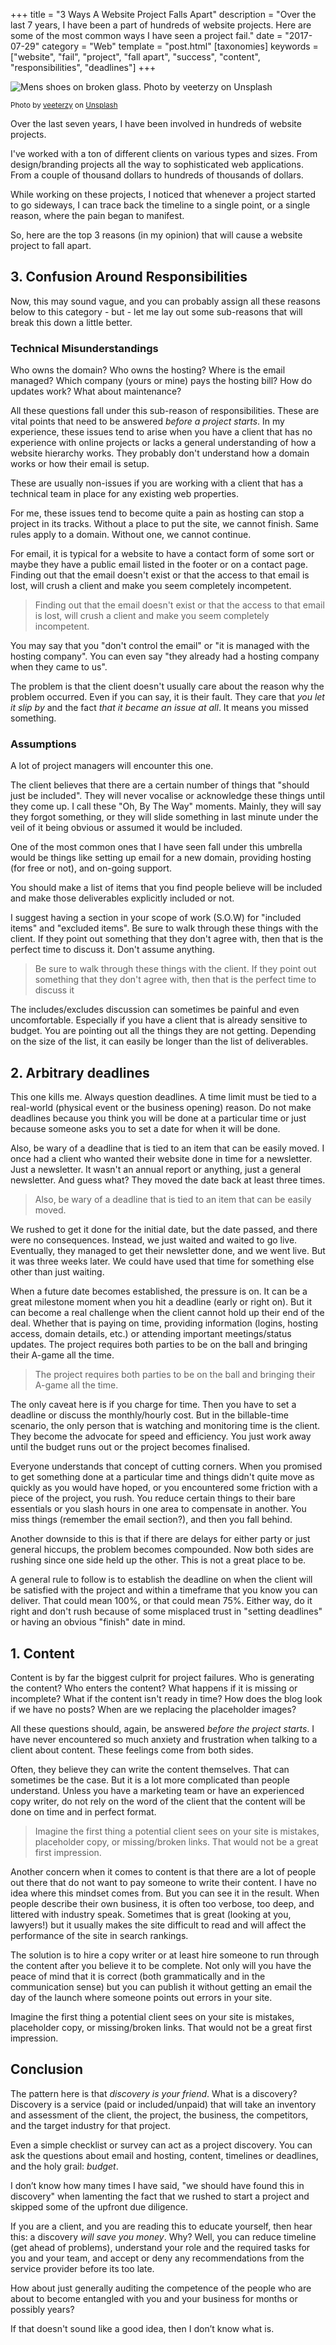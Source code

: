 +++
title = "3 Ways A Website Project Falls Apart"
description = "Over the last 7 years, I have been a part of hundreds of website projects. Here are some of the most common ways I have seen a project fail."
date = "2017-07-29"
category = "Web"
template = "post.html"
[taxonomies]
keywords = ["website", "fail", "project", "fall apart", "success", "content", "responsibilities", "deadlines"]
+++

<div class="center">
  <img src="/images/broken-glass.jpg" alt="Mens shoes on broken glass. Photo by veeterzy on Unsplash">
  <p><small>Photo by <a href="https://unsplash.com/photos/afq5-t0ZGtQ?utm_source=unsplash&amp;utm_medium=referral&amp;utm_content=creditCopyText">veeterzy</a> on <a href="https://unsplash.com/?utm_source=unsplash&amp;utm_medium=referral&amp;utm_content=creditCopyText">Unsplash</a></small></p>
</div>

Over the last seven years, I have been involved in hundreds of website projects.

I've worked with a ton of different clients on various types and sizes. From design/branding projects all the way to sophisticated web applications. From a couple of thousand dollars to hundreds of thousands of dollars.

While working on these projects, I noticed that whenever a project started to go sideways, I can trace back the timeline to a single point, or a single reason, where the pain began to manifest.

So, here are the top 3 reasons (in my opinion) that will cause a website project to fall apart.

## 3. Confusion Around Responsibilities

Now, this may sound vague, and you can probably assign all these reasons below to this category - but - let me lay out some sub-reasons that will break this down a little better.

### Technical Misunderstandings

Who owns the domain? Who owns the hosting? Where is the email managed? Which company (yours or mine) pays the hosting bill? How do updates work? What about maintenance?

All these questions fall under this sub-reason of responsibilities. These are vital points that need to be answered _before a project starts_. In my experience, these issues tend to arise when you have a client that has no experience with online projects or lacks a general understanding of how a website hierarchy works. They probably don't understand how a domain works or how their email is setup.

These are usually non-issues if you are working with a client that has a technical team in place for any existing web properties.

For me, these issues tend to become quite a pain as hosting can stop a project in its tracks. Without a place to put the site, we cannot finish. Same rules apply to a domain. Without one, we cannot continue.

For email, it is typical for a website to have a contact form of some sort or maybe they have a public email listed in the footer or on a contact page. Finding out that the email doesn't exist or that the access to that email is lost, will crush a client and make you seem completely incompetent.

> Finding out that the email doesn't exist or that the access to that email is lost, will crush a client and make you seem completely incompetent.

You may say that you "don't control the email" or "it is managed with the hosting company". You can even say "they already had a hosting company when they came to us".

The problem is that the client doesn't usually care about the reason why the problem occurred. Even if you can say, it is their fault. They care that _you let it slip by_ and the fact _that it became an issue at all_. It means you missed something.

### Assumptions

A lot of project managers will encounter this one.

The client believes that there are a certain number of things that "should just be included". They will never vocalise or acknowledge these things until they come up. I call these "Oh, By The Way" moments. Mainly, they will say they forgot something, or they will slide something in last minute under the veil of it being obvious or assumed it would be included.

One of the most common ones that I have seen fall under this umbrella would be things like setting up email for a new domain, providing hosting (for free or not), and on-going support.

You should make a list of items that you find people believe will be included and make those deliverables explicitly included or not.

I suggest having a section in your scope of work (S.O.W) for "included items" and "excluded items". Be sure to walk through these things with the client. If they point out something that they don't agree with, then that is the perfect time to discuss it. Don't assume anything.

> Be sure to walk through these things with the client. If they point out something that they don't agree with, then that is the perfect time to discuss it

The includes/excludes discussion can sometimes be painful and even uncomfortable. Especially if you have a client that is already sensitive to budget. You are pointing out all the things they are not getting. Depending on the size of the list, it can easily be longer than the list of deliverables.

## 2. Arbitrary deadlines

This one kills me. Always question deadlines. A time limit must be tied to a real-world (physical event or the business opening) reason. Do not make deadlines because you think you will be done at a particular time or just because someone asks you to set a date for when it will be done.

Also, be wary of a deadline that is tied to an item that can be easily moved. I once had a client who wanted their website done in time for a newsletter. Just a newsletter. It wasn't an annual report or anything, just a general newsletter. And guess what? They moved the date back at least three times.

> Also, be wary of a deadline that is tied to an item that can be easily moved.

We rushed to get it done for the initial date, but the date passed, and there were no consequences. Instead, we just waited and waited to go live. Eventually, they managed to get their newsletter done, and we went live. But it was three weeks later. We could have used that time for something else other than just waiting.

When a future date becomes established, the pressure is on. It can be a great milestone moment when you hit a deadline (early or right on). But it can become a real challenge when the client cannot hold up their end of the deal. Whether that is paying on time, providing information (logins, hosting access, domain details, etc.) or attending important meetings/status updates. The project requires both parties to be on the ball and bringing their A-game all the time.

> The project requires both parties to be on the ball and bringing their A-game all the time.

The only caveat here is if you charge for time. Then you have to set a deadline or discuss the monthly/hourly cost. But in the billable-time scenario, the only person that is watching and monitoring time is the client. They become the advocate for speed and efficiency. You just work away until the budget runs out or the project becomes finalised.

Everyone understands that concept of cutting corners. When you promised to get something done at a particular time and things didn't quite move as quickly as you would have hoped, or you encountered some friction with a piece of the project, you rush. You reduce certain things to their bare essentials or you slash hours in one area to compensate in another. You miss things (remember the email section?), and then you fall behind.

Another downside to this is that if there are delays for either party or just general hiccups, the problem becomes compounded. Now both sides are rushing since one side held up the other. This is not a great place to be.

A general rule to follow is to establish the deadline on when the client will be satisfied with the project and within a timeframe that you know you can deliver. That could mean 100%, or that could mean 75%. Either way, do it right and don't rush because of some misplaced trust in "setting deadlines" or having an obvious "finish" date in mind.

## 1. Content

Content is by far the biggest culprit for project failures. Who is generating the content? Who enters the content? What happens if it is missing or incomplete? What if the content isn't ready in time? How does the blog look if we have no posts? When are we replacing the placeholder images?

All these questions should, again, be answered _before the project starts_. I have never encountered so much anxiety and frustration when talking to a client about content. These feelings come from both sides.

Often, they believe they can write the content themselves. That can sometimes be the case. But it is a lot more complicated than people understand. Unless you have a marketing team or have an experienced copy writer, do not rely on the word of the client that the content will be done on time and in perfect format.

> Imagine the first thing a potential client sees on your site is mistakes, placeholder copy, or missing/broken links. That would not be a great first impression.

Another concern when it comes to content is that there are a lot of people out there that do not want to pay someone to write their content. I have no idea where this mindset comes from. But you can see it in the result. When people describe their own business, it is often too verbose, too deep, and littered with industry speak. Sometimes that is great (looking at you, lawyers!) but it usually makes the site difficult to read and will affect the performance of the site in search rankings.

The solution is to hire a copy writer or at least hire someone to run through the content after you believe it to be complete. Not only will you have the peace of mind that it is correct (both grammatically and in the communication sense) but you can publish it without getting an email the day of the launch where someone points out errors in your site.

Imagine the first thing a potential client sees on your site is mistakes, placeholder copy, or missing/broken links. That would not be a great first impression.

## Conclusion

The pattern here is that _discovery is your friend_. What is a discovery? Discovery is a service (paid or included/unpaid) that will take an inventory and assessment of the client, the project, the business, the competitors, and the target industry for that project.

Even a simple checklist or survey can act as a project discovery. You can ask the questions about email and hosting, content, timelines or deadlines, and the holy grail: _budget_.

I don’t know how many times I have said, "we should have found this in discovery" when lamenting the fact that we rushed to start a project and skipped some of the upfront due diligence.

If you are a client, and you are reading this to educate yourself, then hear this: a discovery _will save you money_. Why? Well, you can reduce timeline (get ahead of problems), understand your role and the required tasks for you and your team, and accept or deny any recommendations from the service provider before its too late.

How about just generally auditing the competence of the people who are about to become entangled with you and your business for months or possibly years?

If that doesn't sound like a good idea, then I don’t know what is.
